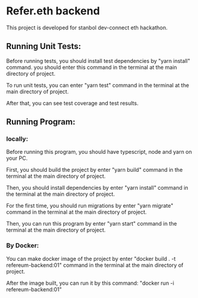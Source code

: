 # Refer.eth backend
This project is developed for stanbol dev-connect eth hackathon.

## Running Unit Tests:
Before running tests, you should install test dependencies by "yarn install" command.
you should enter this command in the terminal at the main directory of project.

To run unit tests, you can enter "yarn test" command in the terminal at the main directory of project.

After that, you can see test coverage and test results.

## Running Program:
### locally:
Before running this program, you should have typescript, node and yarn on your PC.

First, you should build the project by enter "yarn build" command in the terminal at the main directory of project.

Then, you should install dependencies by enter "yarn install" command in the terminal at the main directory of project.

For the first time, you should run migrations by enter "yarn migrate" command in the terminal at the main directory of project.

Then, you can run this program by enter "yarn start" command in the terminal at the main directory of project.

### By Docker:
You can make docker image of the project by enter "docker build . -t refereum-backend:01" command in the terminal at the main directory of project.

After the image built, you can run it by this command: "docker run -i refereum-backend:01"

